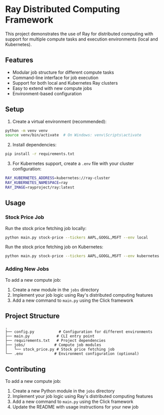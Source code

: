 # Ray Distributed Computing Framework

This project demonstrates the use of Ray for distributed computing with support for multiple compute tasks and execution environments (local and Kubernetes).

## Features

- Modular job structure for different compute tasks
- Command-line interface for job execution
- Support for both local and Kubernetes Ray clusters
- Easy to extend with new compute jobs
- Environment-based configuration

## Setup

1. Create a virtual environment (recommended):
```bash
python -m venv venv
source venv/bin/activate  # On Windows: venv\Scripts\activate
```

2. Install dependencies:
```bash
pip install -r requirements.txt
```

3. For Kubernetes support, create a `.env` file with your cluster configuration:
```bash
RAY_KUBERNETES_ADDRESS=kubernetes://ray-cluster
RAY_KUBERNETES_NAMESPACE=ray
RAY_IMAGE=rayproject/ray:latest
```

## Usage

### Stock Price Job

Run the stock price fetching job locally:
```bash
python main.py stock-price --tickers AAPL,GOOGL,MSFT --env local
```

Run the stock price fetching job on Kubernetes:
```bash
python main.py stock-price --tickers AAPL,GOOGL,MSFT --env kubernetes
```

### Adding New Jobs

To add a new compute job:

1. Create a new module in the `jobs` directory
2. Implement your job logic using Ray's distributed computing features
3. Add a new command to `main.py` using the Click framework

## Project Structure

```
.
├── config.py           # Configuration for different environments
├── main.py            # CLI entry point
├── requirements.txt   # Project dependencies
├── jobs/             # Compute job modules
│   └── stock_price.py # Stock price fetching job
└── .env              # Environment configuration (optional)
```

## Contributing

To add a new compute job:

1. Create a new Python module in the `jobs` directory
2. Implement your job logic using Ray's distributed computing features
3. Add a new command to `main.py` using the Click framework
4. Update the README with usage instructions for your new job 

